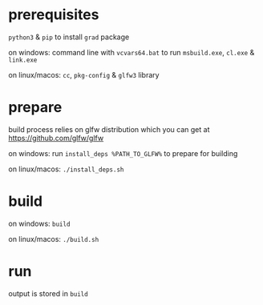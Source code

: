 # prerequisites

`python3` & `pip` to install `grad` package

on windows: command line with `vcvars64.bat` to run `msbuild.exe`, `cl.exe` & `link.exe`

on linux/macos: `cc`, `pkg-config` & `glfw3` library

# prepare

build process relies on glfw distribution which you can get at https://github.com/glfw/glfw

on windows: run `install_deps %PATH_TO_GLFW%` to prepare for building

on linux/macos: `./install_deps.sh`

# build

on windows: `build`

on linux/macos: `./build.sh`

# run

output is stored in `build`
